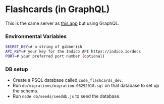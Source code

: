 # Flashcards (in GraphQL)

This is the same server as [this app](https://github.com/jlr7245/flashcards) but using GraphQL.

### Environmental Variables

```bash
SECRET_KEY=# a string of gibberish
API_KEY=# your key for the Indico API https://indico.io/docs
PORT=# your preferred port number (optional)
```

### DB setup

- Create a PSQL database called `code_flashcards_dev`.
- Run `db/migrations/migration-08292018.sql` on that database to set up the schema.
- Run `node db/seeds/seeddb.js` to seed the database.
